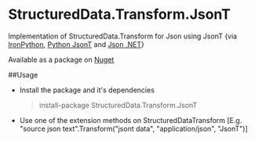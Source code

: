 # StructuredData.Transform.JsonT
Implementation of StructuredData.Transform for Json using JsonT
{via [IronPython](https://www.nuget.org/packages/IronPython/), [Python JsonT](https://code.google.com/archive/p/json-template/) and [Json .NET](http://www.newtonsoft.com/json)}

Available as a package on [Nuget](https://www.nuget.org/packages/StructuredData.Transform.JsonT/)

##Usage

* Install the package and it's dependencies  
   > install-package StructuredData.Transform.JsonT
* Use one of the extension methods on StructuredDataTransform
   [E.g. "source json text".Transform("jsont data", "application/json", "JsonT")]
   

